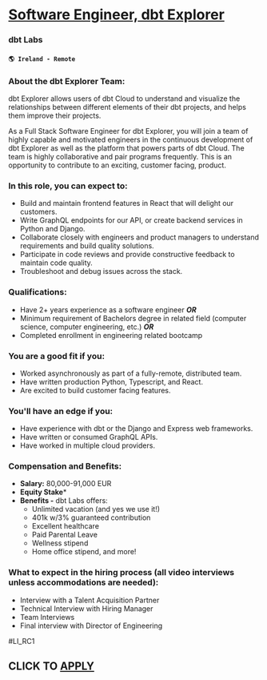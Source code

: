 # [Software Engineer, dbt Explorer](https://www.remotewlb.com/apply/software-engineer-dbt-explorer-97066)  
### dbt Labs  
#### `🌎 Ireland - Remote`  

### About the dbt Explorer Team:

dbt Explorer allows users of dbt Cloud to understand and visualize the relationships between different elements of their dbt projects, and helps them improve their projects.

As a Full Stack Software Engineer for dbt Explorer, you will join a team of highly capable and motivated engineers in the continuous development of dbt Explorer as well as the platform that powers parts of dbt Cloud. The team is highly collaborative and pair programs frequently. This is an opportunity to contribute to an exciting, customer facing, product.

### In this role, you can expect to:

  * Build and maintain frontend features in React that will delight our customers.
  * Write GraphQL endpoints for our API, or create backend services in Python and Django.
  * Collaborate closely with engineers and product managers to understand requirements and build quality solutions.
  * Participate in code reviews and provide constructive feedback to maintain code quality.
  * Troubleshoot and debug issues across the stack.

### Qualifications:

  * Have 2+ years experience as a software engineer _**OR**_
  * Minimum requirement of Bachelors degree in related field (computer science, computer engineering, etc.) _**OR**_
  * Completed enrollment in engineering related bootcamp

### You are a good fit if you:

  * Worked asynchronously as part of a fully-remote, distributed team.
  * Have written production Python, Typescript, and React.
  * Are excited to build customer facing features.

### You'll have an edge if you:

  * Have experience with dbt or the Django and Express web frameworks.
  * Have written or consumed GraphQL APIs.
  * Have worked in multiple cloud providers.

### Compensation and Benefits:

  * **Salary:** 80,000-91,000 EUR
  * **Equity Stake***
  * **Benefits -** dbt Labs offers: 
    * Unlimited vacation (and yes we use it!)
    * 401k w/3% guaranteed contribution
    * Excellent healthcare
    * Paid Parental Leave
    * Wellness stipend
    * Home office stipend, and more!

### What to expect in the hiring process (all video interviews unless accommodations are needed):

  * Interview with a Talent Acquisition Partner 
  * Technical Interview with Hiring Manager
  * Team Interviews 
  * Final interview with Director of Engineering

#LI_RC1

  
## CLICK TO [APPLY](https://www.remotewlb.com/apply/software-engineer-dbt-explorer-97066)

